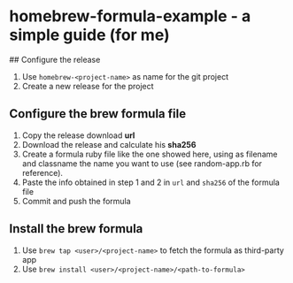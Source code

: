 # homebrew-formula-example - a simple guide (for me)

## Configure the release
1. Use `homebrew-<project-name>` as name for the git project
2. Create a new release for the project

## Configure the brew formula file
1. Copy the release download **url**
2. Download the release and calculate his **sha256**
3. Create a formula ruby file like the one showed here, using as filename and classname the name you want to use (see random-app.rb for reference).
4. Paste the info obtained in step 1 and 2 in `url` and `sha256` of the formula file
5. Commit and push the formula

## Install the brew formula
1. Use `brew tap <user>/<project-name>` to fetch the formula as third-party app
2. Use `brew install <user>/<project-name>/<path-to-formula>`
